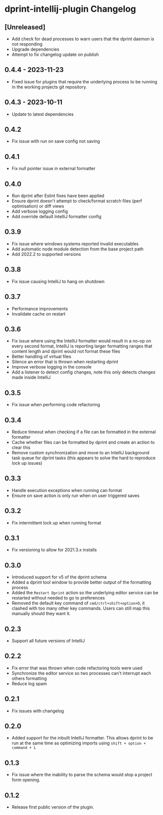 <!-- Keep a Changelog guide -> https://keepachangelog.com -->

# dprint-intellij-plugin Changelog

## [Unreleased]
- Add check for dead processes to warn users that the dprint daemon is not responding
- Upgrade dependencies
- Attempt to fix changelog update on publish

## 0.4.4 - 2023-11-23
- Fixed issue for plugins that require the underlying process to be running in the working projects git repository.

## 0.4.3 - 2023-10-11
- Update to latest dependencies

## 0.4.2
- Fix issue with run on save config not saving

## 0.4.1
- Fix null pointer issue in external formatter

## 0.4.0
- Run dprint after Eslint fixes have been applied
- Ensure dprint doesn't attempt to check/format scratch files (perf optimisation) or diff views
- Add verbose logging config
- Add override default IntelliJ formatter config

## 0.3.9
- Fix issue where windows systems reported invalid executables
- Add automatic node module detection from the base project path
- Add 2022.2 to supported versions

## 0.3.8
- Fix issue causing IntelliJ to hang on shutdown

## 0.3.7
- Performance improvements
- Invalidate cache on restart

## 0.3.6
- Fix issue where using the IntelliJ formatter would result in a no-op on every second format, IntelliJ is reporting larger formatting ranges that content length and dprint would not format these files
- Better handling of virtual files
- Silence an error that is thrown when restarting dprint
- Improve verbose logging in the console
- Add a listener to detect config changes, note this only detects changes made inside IntelliJ

## 0.3.5
- Fix issue when performing code refactoring

## 0.3.4
- Reduce timeout when checking if a file can be formatted in the external formatter
- Cache whether files can be formatted by dprint and create an action to clear this
- Remove custom synchronization and move to an IntelliJ background task queue for dprint tasks (this appears to solve the hard to reproduce lock up issues)

## 0.3.3
- Handle execution exceptions when running can format
- Ensure on save action is only run when on user triggered saves

## 0.3.2
- Fix intermittent lock up when running format

## 0.3.1
- Fix versioning to allow for 2021.3.x installs

## 0.3.0
- Introduced support for v5 of the dprint schema
- Added a dprint tool window to provide better output of the formatting process
- Added the `Restart Dprint` action so the underlying editor service can be restarted without needed to go to preferences
- Removed the default key command of `cmd/ctrl+shift+option+D`, it clashed with too many other key commands. Users can still map this manually should they want it.

## 0.2.3
- Support all future versions of IntelliJ

## 0.2.2
- Fix error that was thrown when code refactoring tools were used
- Synchronize the editor service so two processes can't interrupt each others formatting
- Reduce log spam

## 0.2.1
- Fix issues with changelog

## 0.2.0
- Added support for the inbuilt IntelliJ formatter. This allows dprint to be run at the same time as optimizing imports
  using `shift + option + command + L`

## 0.1.3
- Fix issue where the inability to parse the schema would stop a project form opening.

## 0.1.2
- Release first public version of the plugin.
